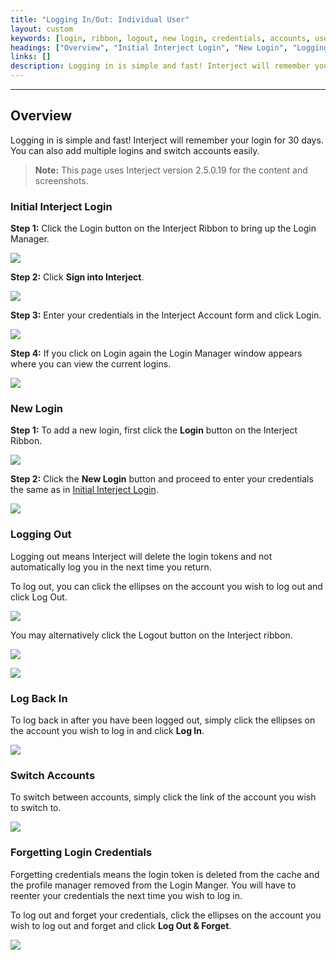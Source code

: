 ```yaml
---
title: "Logging In/Out: Individual User"
layout: custom
keywords: [login, ribbon, logout, new login, credentials, accounts, user]
headings: ["Overview", "Initial Interject Login", "New Login", "Logging Out", "Log Back In", "Switch Accounts", "Forgetting Login Credentials"]
links: []
description: Logging in is simple and fast! Interject will remember your login and sign you in automatically subsequent visits. You can also add multiple logins and switch accounts easily.
---
```

* * *

## Overview

Logging in is simple and fast! Interject will remember your login for 30 days. You can also add multiple logins and switch accounts easily.

<blockquote class=highlight_note>
<b>Note:</b> This page uses Interject version 2.5.0.19 for the content and screenshots.
</blockquote>

### Initial Interject Login

**Step 1:** Click the Login button on the Interject Ribbon to bring up the Login Manager.

![](/images/LogginIn/interject-ribbon-advanced-menu-login-revised.png)
<br>

**Step 2:** Click **Sign into Interject**.

![](/images/LogginIn/SignIntoInterjectClick.png)
<br>

**Step 3:** Enter your credentials in the Interject Account form and click Login.

![](/images/LogginIn/InterjectAccountCredentials.png)
<br>

**Step 4:** If you click on Login again the Login Manager window appears where you can view the current logins.

![](/images/LogginIn/LoginManager.png)
<br>

### New Login

**Step 1:** To add a new login, first click the **Login** button on the Interject Ribbon.

![](/images/LogginIn/interject-ribbon-advanced-menu-login-revised.png)
<br>

**Step 2:** Click the **New Login** button and proceed to enter your credentials the same as in [Initial Interject Login](#initial-interject-login).

![](/images/LogginIn/NewLoginClick.png)
<br>

### Logging Out

Logging out means Interject will delete the login tokens and not automatically log you in the next time you return.

To log out, you can click the ellipses on the account you wish to log out and click Log Out.

![](/images/LogginIn/EllipsesLogout.png)
<br>

You may alternatively click the Logout button on the Interject ribbon.

![](/images/LogginIn/RibbonLogout.png)
<br>

![](/images/LogginIn/LogoutPrompt.png)
<br>

### Log Back In

To log back in after you have been logged out, simply click the ellipses on the account you wish to log in and click **Log In**.

![](/images/LogginIn/LogBackIn.png)
<br>

### Switch Accounts

To switch between accounts, simply click the link of the account you wish to switch to.

![](/images/LogginIn/SwitchAccounts.png)
<br>

### Forgetting Login Credentials

Forgetting credentials means the login token is deleted from the cache and the profile manager removed from the Login Manger. You will have to reenter your credentials the next time you wish to log in.

To log out and forget your credentials, click the ellipses on the account you wish to log out and forget and click **Log Out & Forget**.

![](/images/LogginIn/LogoutForget.png)
<br>

